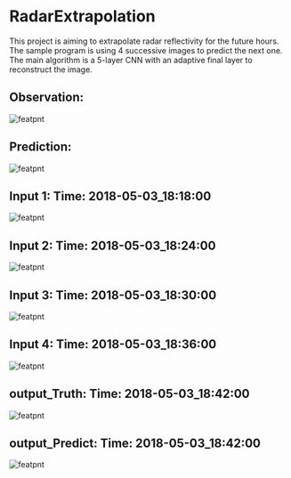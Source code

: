 # RadarExtrapolation

This project is aiming to extrapolate radar reflectivity for the future hours. The sample program is using 4 successive images to predict the next one.
The main algorithm is a 5-layer CNN with an adaptive final layer to reconstruct the image.

## Observation:
![featpnt](https://github.com/wangminzheng/RadarExtrapolation/blob/master/results/obs.gif)

## Prediction:
![featpnt](https://github.com/wangminzheng/RadarExtrapolation/blob/master/results/pred.gif)

## Input 1: Time: 2018-05-03_18:18:00

![featpnt](https://github.com/wangminzheng/RadarExtrapolation/blob/master/results/201805031818.png)

## Input 2: Time: 2018-05-03_18:24:00

![featpnt](https://github.com/wangminzheng/RadarExtrapolation/blob/master/results/201805031824.png)

## Input 3: Time: 2018-05-03_18:30:00

![featpnt](https://github.com/wangminzheng/RadarExtrapolation/blob/master/results/201805031830.png)

## Input 4: Time: 2018-05-03_18:36:00

![featpnt](https://github.com/wangminzheng/RadarExtrapolation/blob/master/results/201805031836.png)

## output_Truth: Time: 2018-05-03_18:42:00

![featpnt](https://github.com/wangminzheng/RadarExtrapolation/blob/master/results/201805031842_obs.png)

## output_Predict: Time: 2018-05-03_18:42:00

![featpnt](https://github.com/wangminzheng/RadarExtrapolation/blob/master/results/201805031842_pred.png)
